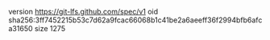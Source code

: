 version https://git-lfs.github.com/spec/v1
oid sha256:3ff7452215b53c7d62a9fcac66068b1c41be2a6aeeff36f2994bfb6afca31650
size 1275
